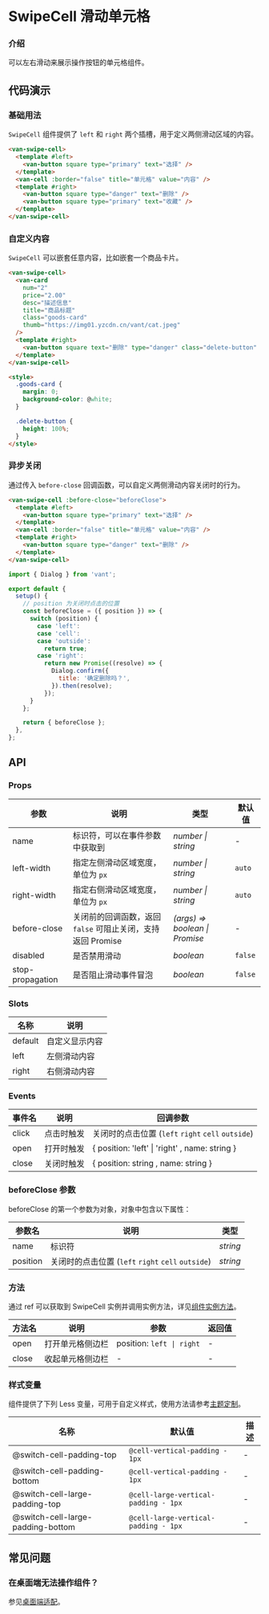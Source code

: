 # SwipeCell 滑动单元格

### 介绍

可以左右滑动来展示操作按钮的单元格组件。

## 代码演示

### 基础用法

`SwipeCell` 组件提供了 `left` 和 `right` 两个插槽，用于定义两侧滑动区域的内容。

```html
<van-swipe-cell>
  <template #left>
    <van-button square type="primary" text="选择" />
  </template>
  <van-cell :border="false" title="单元格" value="内容" />
  <template #right>
    <van-button square type="danger" text="删除" />
    <van-button square type="primary" text="收藏" />
  </template>
</van-swipe-cell>
```

### 自定义内容

`SwipeCell` 可以嵌套任意内容，比如嵌套一个商品卡片。

```html
<van-swipe-cell>
  <van-card
    num="2"
    price="2.00"
    desc="描述信息"
    title="商品标题"
    class="goods-card"
    thumb="https://img01.yzcdn.cn/vant/cat.jpeg"
  />
  <template #right>
    <van-button square text="删除" type="danger" class="delete-button" />
  </template>
</van-swipe-cell>

<style>
  .goods-card {
    margin: 0;
    background-color: @white;
  }

  .delete-button {
    height: 100%;
  }
</style>
```

### 异步关闭

通过传入 `before-close` 回调函数，可以自定义两侧滑动内容关闭时的行为。

```html
<van-swipe-cell :before-close="beforeClose">
  <template #left>
    <van-button square type="primary" text="选择" />
  </template>
  <van-cell :border="false" title="单元格" value="内容" />
  <template #right>
    <van-button square type="danger" text="删除" />
  </template>
</van-swipe-cell>
```

```js
import { Dialog } from 'vant';

export default {
  setup() {
    // position 为关闭时点击的位置
    const beforeClose = ({ position }) => {
      switch (position) {
        case 'left':
        case 'cell':
        case 'outside':
          return true;
        case 'right':
          return new Promise((resolve) => {
            Dialog.confirm({
              title: '确定删除吗？',
            }).then(resolve);
          });
      }
    };

    return { beforeClose };
  },
};
```

## API

### Props

| 参数             | 说明                                                      | 类型                           | 默认值  |
|------------------|---------------------------------------------------------|--------------------------------|---------|
| name             | 标识符，可以在事件参数中获取到                             | _number \| string_             | -       |
| left-width       | 指定左侧滑动区域宽度，单位为 `px`                          | _number \| string_             | `auto`  |
| right-width      | 指定右侧滑动区域宽度，单位为 `px`                          | _number \| string_             | `auto`  |
| before-close     | 关闭前的回调函数，返回 `false` 可阻止关闭，支持返回 Promise | _(args) => boolean \| Promise_ | -       |
| disabled         | 是否禁用滑动                                              | _boolean_                      | `false` |
| stop-propagation | 是否阻止滑动事件冒泡                                      | _boolean_                      | `false` |

### Slots

| 名称    | 说明           |
|---------|--------------|
| default | 自定义显示内容 |
| left    | 左侧滑动内容   |
| right   | 右侧滑动内容   |

### Events

| 事件名 | 说明       | 回调参数                                           |
|--------|----------|----------------------------------------------------|
| click  | 点击时触发 | 关闭时的点击位置 (`left` `right` `cell` `outside`) |
| open   | 打开时触发 | { position: 'left' \| 'right' , name: string }     |
| close  | 关闭时触发 | { position: string , name: string }                |

### beforeClose 参数

beforeClose 的第一个参数为对象，对象中包含以下属性：

| 参数名   | 说明                                               | 类型     |
|----------|--------------------------------------------------|----------|
| name     | 标识符                                             | _string_ |
| position | 关闭时的点击位置 (`left` `right` `cell` `outside`) | _string_ |

### 方法

通过 ref 可以获取到 SwipeCell 实例并调用实例方法，详见[组件实例方法](#/zh-CN/advanced-usage#zu-jian-shi-li-fang-fa)。

| 方法名 | 说明             | 参数                      | 返回值 |
|--------|----------------|---------------------------|--------|
| open   | 打开单元格侧边栏 | position: `left \| right` | -      |
| close  | 收起单元格侧边栏 | -                         | -      |

### 样式变量

组件提供了下列 Less 变量，可用于自定义样式，使用方法请参考[主题定制](#/zh-CN/theme)。

| 名称                              | 默认值                               | 描述 |
|-----------------------------------|--------------------------------------|------|
| @switch-cell-padding-top          | `@cell-vertical-padding - 1px`       | -    |
| @switch-cell-padding-bottom       | `@cell-vertical-padding - 1px`       | -    |
| @switch-cell-large-padding-top    | `@cell-large-vertical-padding - 1px` | -    |
| @switch-cell-large-padding-bottom | `@cell-large-vertical-padding - 1px` | -    |

## 常见问题

### 在桌面端无法操作组件？

参见[桌面端适配](#/zh-CN/advanced-usage#zhuo-mian-duan-gua-pei)。
